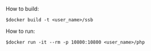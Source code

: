 How to build:

    $docker build -t <user_name>/ssb

How to run:

    $docker run -it --rm -p 10800:10800 <user_name>/php

